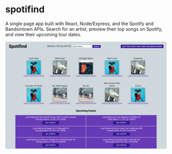 # spotifind

A single page app built with React, Node/Express, and the Spotify and Bandsintown APIs. Search for an artist, preview their top songs on Spotify, and view their upcoming tour dates.

![Spotifind screenshot](https://github.com/max-marcus/spotifind/blob/master/assets/spotifindscreen.png)
